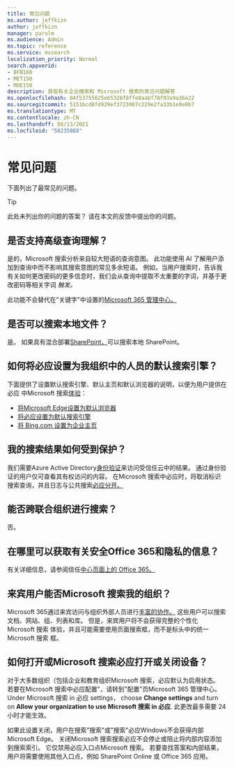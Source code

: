 ```yaml
---
title: 常见问题
ms.author: jeffkizn
author: jeffkizn
manager: parulm
ms.audience: Admin
ms.topic: reference
ms.service: mssearch
localization_priority: Normal
search.appverid:
- BFB160
- MET150
- MOE150
description: 获取有关企业搜索和 Microsoft 搜索的常见问题解答
ms.openlocfilehash: 84f53755625e65328f8ffe8aabf78f93a9a36a22
ms.sourcegitcommit: 5151bcd8fd929ef37239b7c229e2fa33b1e0e0b7
ms.translationtype: MT
ms.contentlocale: zh-CN
ms.lasthandoff: 08/13/2021
ms.locfileid: "58235868"
---
```

<!-- markdownlint-disable no-trailing-punctuation -->
# <a name="frequently-asked-questions"></a>常见问题

下面列出了最常见的问题。

> [!TIP]
> 此处未列出你的问题的答案？ 请在本文的反馈中提出你的问题。

## <a name="is-advanced-query-understanding-supported"></a>是否支持高级查询理解？

是的，Microsoft 搜索分析来自较大短语的查询意图。 此功能使用 AI 了解用户添加到查询中而不影响其搜索意图的常见多余短语。 例如，当用户搜索时，告诉我有关如何更改密码的更多信息时，我们会从查询中提取不太重要的字词，并基于更改密码等相关字词 *触发。*
  
此功能不会替代在"关键字"中设置的[Microsoft 365 管理中心。](https://admin.microsoft.com)
  
## <a name="can-you-search-for-files-on-premises"></a>是否可以搜索本地文件？

是。 如果具有混合部署[SharePoint，](http://sharepoint.com/)可以搜索本地 SharePoint。
  
## <a name="how-do-i-make-bing-the-default-search-engine-for-people-in-my-org"></a>如何将必应设置为我组织中的人员的默认搜索引擎？

下面提供了设置默认搜索引擎、默认主页和默认浏览器的说明，以便为用户提供在 必应 中Microsoft 搜索[体验](https://Bing.com)：

- [将Microsoft Edge设置为默认浏览器](/deployedge/edge-default-browser)
- [将必应设置为默认搜索引擎](set-default-search-engine.md)
- [将 Bing.com 设置为企业主页](set-default-homepage.md)

## <a name="how-are-my-search-results-protected"></a>我的搜索结果如何受到保护？

我们需要Azure Active Directory[身份验证](/azure/active-directory/)来访问受信任云中的结果。 通过身份验证的用户仅可查看其有权访问的内容。 在Microsoft 搜索中必应时，将取消标识搜索查询，并且日志与公共搜索[必应分开。](https://Bing.com)

## <a name="can-i-search-across-federated-organizations"></a>能否跨联合组织进行搜索？

否。

## <a name="where-can-i-get-info-about-office-365-security-compliance-and-privacy"></a>在哪里可以获取有关安全Office 365和隐私的信息？

有关详细信息，请参阅信任[中心页面上的 Office 365。](https://www.microsoft.com/TrustCenter/CloudServices/office365/default.aspx)

## <a name="can-guest-users-access-microsoft-search-in-my-organization"></a>来宾用户能否Microsoft 搜索我的组织？

Microsoft 365通过来宾访问与组织外部人员进行[丰富的协作。](/microsoft-365/solutions/collaborate-with-people-outside-your-organization) 这些用户可以搜索文档、网站、组、列表和库。 但是，来宾用户将不会获得完整的个性化 Microsoft 搜索 体验，并且可能需要使用页面搜索框，而不是标头中的统一 Microsoft 搜索 框。

## <a name="how-do-i-turn-microsoft-search-in-bing-on-or-off"></a>如何打开或Microsoft 搜索必应打开或关闭设备？

对于大多数组织（包括企业和教育组织Microsoft 搜索，必应默认为启用状态。 若要在Microsoft 搜索中必应配置"，请转到"配置"页Microsoft 365 管理中心。 [](https://admin.microsoft.com/Adminportal/Home#/MicrosoftSearch/configurations) Under Microsoft 搜索 in 必应 settings， choose **Change settings** and turn on **Allow your organization to use Microsoft 搜索 in 必应**. 此更改最多需要 24 小时才能生效。

如果此设置关闭，用户在搜索"搜索"或"搜索"必应Windows不会获得内部Microsoft Edge。 关闭Microsoft 搜索搜索必应不会停止或阻止将内部内容添加到搜索索引。 它仅禁用必应入口点Microsoft 搜索。 若要查找答案和内部结果，用户将需要使用其他入口点，例如 SharePoint Online 或 Office 365 应用。
